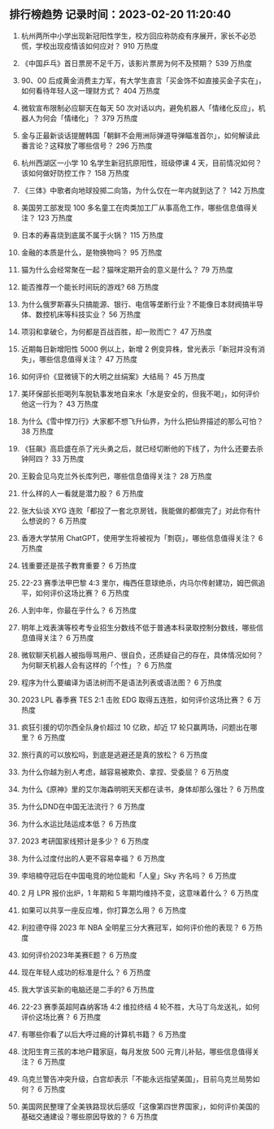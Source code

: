 
## 排行榜趋势 记录时间：2023-02-20 11:20:40
  
  1. 杭州两所中小学出现新冠阳性学生，校方回应称防疫有序展开，家长不必恐慌，学校出现疫情该如何应对？ 910 万热度
    
  2. 《中国乒乓》首日票房不足千万，该影片票房为何不及预期？ 539 万热度
    
  3. 90、00 后成黄金消费主力军，有大学生直言「买金饰不如直接买金子实在」，如何看待年轻人这一理财方式？ 404 万热度
    
  4. 微软宣布限制必应聊天在每天 50 次对话以内，避免机器人「情绪化反应」，机器人为何会「情绪化」？ 379 万热度
    
  5. 金与正最新谈话提醒韩国「朝鲜不会用洲际弹道导弹瞄准首尔」，如何解读此番言论？这释放了哪些信号？ 296 万热度
    
  6. 杭州西湖区一小学 10 名学生新冠抗原阳性，班级停课 4 天，目前情况如何？该如何做好防控工作？ 158 万热度
    
  7. 《三体》中歌者向地球投掷二向箔，为什么仅在一年内就到达了？ 142 万热度
    
  8. 美国劳工部发现 100 多名童工在肉类加工厂从事高危工作，哪些信息值得关注？ 123 万热度
    
  9. 日本的寿喜烧到底属不属于火锅？ 115 万热度
    
  10. 金融的本质是什么，是物换物吗？ 95 万热度
    
  11. 猫为什么会经常聚在一起？猫咪定期开会的意义是什么？ 79 万热度
    
  12. 能否推荐一个能长时间玩的游戏? 68 万热度
    
  13. 为什么俄罗斯寡头只搞能源、银行、电信等垄断行业？不能像日本财阀搞半导体、数控机床等科技实业？ 56 万热度
    
  14. 项羽和拿破仑，为何都是百战百胜，却一败而亡？ 47 万热度
    
  15. 近期每日新增阳性 5000 例以上，新增 2 例变异株，曾光表示「新冠并没有消失」，哪些信息值得关注？ 47 万热度
    
  16. 如何评价《显微镜下的大明之丝绢案》大结局？ 45 万热度
    
  17. 美环保部长拒喝列车脱轨事发地自来水「水是安全的，但我不喝」，如何评价他这一行为？ 43 万热度
    
  18. 为什么《雪中悍刀行》大家都不想飞升仙界，为什么把仙界描述的那么可怕？ 38 万热度
    
  19. 《狂飙》高启盛在杀了光头勇之后，就已经切断他的下线了，为什么还要去杀钟阿四？ 33 万热度
    
  20. 王毅会见乌克兰外长库列巴，哪些信息值得关注？ 28 万热度
    
  21. 什么样的人一看就是潜力股？ 6 万热度
    
  22. 张大仙谈 XYG 连败「都投了一套北京房钱，我能做的都做完了」对此你有什么想说的？ 6 万热度
    
  23. 香港大学禁用 ChatGPT，使用学生将被视为「剽窃」，哪些信息值得关注？ 6 万热度
    
  24. 钱重要还是孩子教育重要？ 6 万热度
    
  25. 22-23 赛季法甲巴黎 4:3 里尔，梅西任意球绝杀，内马尔传射建功，姆巴佩追平，如何评价这场比赛？ 6 万热度
    
  26. 人到中年，你最在乎什么？ 6 万热度
    
  27. 明年上戏表演等校考专业招生分数线不低于普通本科录取控制分数线，哪些信息值得关注？ 6 万热度
    
  28. 微软聊天机器人被指辱骂用户、很自负，还质疑自己的存在，具体情况如何？为何聊天机器人会有这样的「个性」？ 6 万热度
    
  29. 程序为什么要编译为语法树而不是语法列表或语法图？ 6 万热度
    
  30. 2023 LPL 春季赛 TES 2:1 击败 EDG 取得五连胜，如何评价这场比赛？ 6 万热度
    
  31. 疯狂引援的切尔西全队身价超过 10 亿欧，却近 17 轮只赢两场，问题出在哪里？ 6 万热度
    
  32. 旅行真的可以放松吗，到底是逃避还是真的放松？ 6 万热度
    
  33. 为什么你越为别人考虑，越容易被欺负、拿捏、受委屈？ 6 万热度
    
  34. 为什么《原神》里的艾尔海森明明天天都在读书，身体却那么强壮？ 6 万热度
    
  35. 为什么DND在中国无法流行？ 6 万热度
    
  36. 为什么水运比陆运成本低？ 6 万热度
    
  37. 2023 考研国家线预计是多少？ 6 万热度
    
  38. 为什么过度付出的人更不容易幸福？ 6 万热度
    
  39. 李培楠夺冠后在中国电竞的地位能和「人皇」Sky 齐名吗？ 6 万热度
    
  40. 2 月 LPR 报价出炉，1 年期和 5 年期均维持不变，这意味着什么？ 6 万热度
    
  41. 如果可以共享一座反应堆，你打算怎么用？ 6 万热度
    
  42. 利拉德夺得 2023 年 NBA 全明星三分大赛冠军，如何评价他的表现？ 6 万热度
    
  43. 如何评价2023年美赛E题？ 6 万热度
    
  44. 现在年轻人成功的标准是什么？ 6 万热度
    
  45. 我大学该买新的电脑还是二手的? 6 万热度
    
  46. 22-23 赛季英超阿森纳客场 4:2 维拉终结 4 轮不胜，大马丁乌龙送礼，如何评价这场比赛？ 6 万热度
    
  47. 有哪些你看了以后大呼过瘾的计算机书籍？ 6 万热度
    
  48. 沈阳生育三孩的本地户籍家庭，每月发放 500 元育儿补贴，哪些信息值得关注？ 6 万热度
    
  49. 乌克兰警告冲突升级，白宫却表示「不能永远指望美国」，目前乌克兰局势如何？ 6 万热度
    
  50. 美国网民整理了全美铁路现状后感叹「这像第四世界国家」，如何评价美国的基础交通建设？哪些原因导致的？ 6 万热度
    